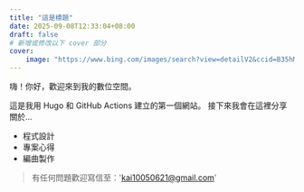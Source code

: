 ```yaml
---
title: "這是標題"
date: 2025-09-08T12:33:04+08:00
draft: false
# 新增或修改以下 cover 部分
cover:
    image: "https://www.bing.com/images/search?view=detailV2&ccid=B35hMBep&id=DFB38A7E45BDC33560FF34C7643677AB909397ED&thid=OIP.B35hMBepE1td658FhhiCXwHaEo&mediaurl=https%3a%2f%2f4kwallpapers.com%2fimages%2fwallpapers%2fneon-light-welcome-glowing-yellow-lighting-1920x1200-2067.jpg&cdnurl=https%3a%2f%2fth.bing.com%2fth%2fid%2fR.077e613017a9135b5deb9f058618825f%3frik%3d7ZeTkKt3NmTHNA%26pid%3dImgRaw%26r%3d0&exph=1200&expw=1920&q=welcome&FORM=IRPRST&ck=E462DEF2C0336ABED0984E8DAFD69BBE&selectedIndex=9&itb=0" # 確保路徑與你的圖片實際位置匹配，這個路徑應該是相對於 static 資料夾的
---
```


嗨！你好，歡迎來到我的數位空間。

這是我用 Hugo 和 GitHub Actions 建立的第一個網站。
接下來我會在這裡分享關於...

*   程式設計
*   專案心得
*   編曲製作
> 有任何問題歡迎寫信至：'kai10050621@gmail.com'